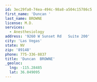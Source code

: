 ```yaml
---
id: 3ec29fa0-74ea-494c-98a8-a504c15786c5
first_name: 'Duncan '
last_name: BROWNE
license: M.D.
services:
  - Anesthesiology
address: '9260 W Sunset Rd   Suite 200'
city: 'Las Vegas'
state: NV
zip: '89148'
phone: 775-336-8837
title: 'Duncan  BROWNE'
_geoloc:
  lng: -115.28485
  lat: 36.049095
---
```


